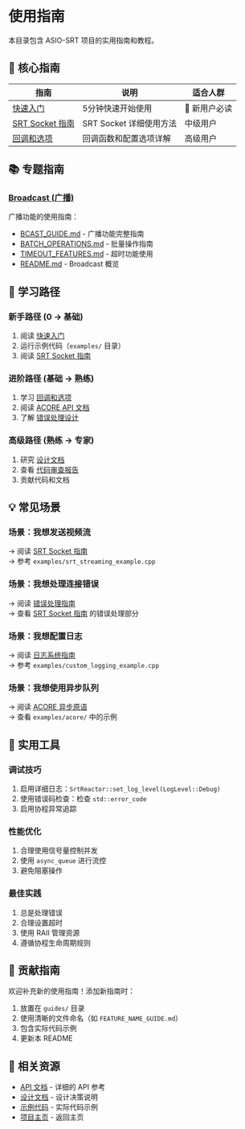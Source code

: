 # 使用指南

本目录包含 ASIO-SRT 项目的实用指南和教程。

## 📖 核心指南

| 指南 | 说明 | 适合人群 |
|------|------|----------|
| [快速入门](QUICK_START.md) | 5分钟快速开始使用 | 🌟 新用户必读 |
| [SRT Socket 指南](SRT_SOCKET_GUIDE.md) | SRT Socket 详细使用方法 | 中级用户 |
| [回调和选项](CALLBACK_AND_OPTIONS_GUIDE.md) | 回调函数和配置选项详解 | 高级用户 |

## 📚 专题指南

### [Broadcast (广播)](bcast/)

广播功能的使用指南：
- [BCAST_GUIDE.md](bcast/BCAST_GUIDE.md) - 广播功能完整指南
- [BATCH_OPERATIONS.md](bcast/BATCH_OPERATIONS.md) - 批量操作指南
- [TIMEOUT_FEATURES.md](bcast/TIMEOUT_FEATURES.md) - 超时功能使用
- [README.md](bcast/README.md) - Broadcast 概览

## 🎯 学习路径

### 新手路径 (0 → 基础)
1. 阅读 [快速入门](QUICK_START.md)
2. 运行示例代码（`examples/` 目录）
3. 阅读 [SRT Socket 指南](SRT_SOCKET_GUIDE.md)

### 进阶路径 (基础 → 熟练)
1. 学习 [回调和选项](CALLBACK_AND_OPTIONS_GUIDE.md)
2. 阅读 [ACORE API 文档](../api/acore/)
3. 了解 [错误处理设计](../design/error-handling/)

### 高级路径 (熟练 → 专家)
1. 研究 [设计文档](../design/)
2. 查看 [代码审查报告](../development/code-reviews/)
3. 贡献代码和文档

## 💡 常见场景

### 场景：我想发送视频流
→ 阅读 [SRT Socket 指南](SRT_SOCKET_GUIDE.md)  
→ 参考 `examples/srt_streaming_example.cpp`

### 场景：我想处理连接错误
→ 阅读 [错误处理指南](../design/error-handling/ERROR_HANDLING.md)  
→ 查看 [SRT Socket 指南](SRT_SOCKET_GUIDE.md) 的错误处理部分

### 场景：我想配置日志
→ 阅读 [日志系统指南](../design/logging/LOGGING_ENHANCED.md)  
→ 参考 `examples/custom_logging_example.cpp`

### 场景：我想使用异步队列
→ 阅读 [ACORE 异步原语](../api/acore/ASYNC_PRIMITIVES.md)  
→ 查看 `examples/acore/` 中的示例

## 🔧 实用工具

### 调试技巧
1. 启用详细日志：`SrtReactor::set_log_level(LogLevel::Debug)`
2. 使用错误码检查：检查 `std::error_code`
3. 启用协程异常追踪

### 性能优化
1. 合理使用信号量控制并发
2. 使用 `async_queue` 进行流控
3. 避免阻塞操作

### 最佳实践
1. 总是处理错误
2. 合理设置超时
3. 使用 RAII 管理资源
4. 遵循协程生命周期规则

## 📝 贡献指南

欢迎补充新的使用指南！添加新指南时：

1. 放置在 `guides/` 目录
2. 使用清晰的文件命名（如 `FEATURE_NAME_GUIDE.md`）
3. 包含实际代码示例
4. 更新本 README

## 🔗 相关资源

- [API 文档](../api/) - 详细的 API 参考
- [设计文档](../design/) - 设计决策说明
- [示例代码](../../examples/) - 实际代码示例
- [项目主页](../../README.md) - 返回主页
